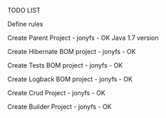 TODO LIST

Define rules

Create Parent Project - jonyfs - OK
  Java 1.7 version
  
Create Hibernate BOM project - jonyfs - OK

Create Tests BOM project - jonyfs - OK

Create Logback BOM project - jonyfs - OK

Create Crud Project - jonyfs - OK

Create Builder Project - jonyfs - OK
